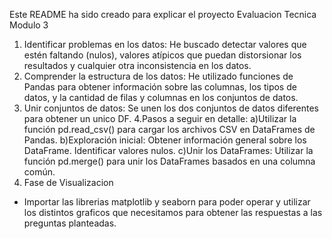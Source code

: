 Este README ha sido creado para explicar el proyecto Evaluacion Tecnica Modulo 3 

1. Identificar problemas en los datos: 
He buscado detectar valores que estén faltando (nulos), valores atípicos que puedan distorsionar los resultados y cualquier otra inconsistencia en los datos.
2. Comprender la estructura de los datos:
He utilizado funciones de Pandas para obtener información sobre las columnas, los tipos de datos, y la cantidad de filas y columnas en los conjuntos de datos.
3. Unir conjuntos de datos: 
Se unen los dos conjuntos de datos diferentes para obtener un unico DF.
4.Pasos a seguir en detalle:
a)Utilizar la función pd.read_csv() para cargar los archivos CSV en DataFrames de Pandas.
b)Exploración inicial:
Obtener información general sobre los DataFrame.
Identificar valores nulos.
c)Unir los DataFrames:
Utilizar la función pd.merge() para unir los DataFrames basados en una columna común.
5. Fase de Visualizacion
- Importar las librerias matplotlib y seaborn para poder operar y utilizar los distintos graficos que necesitamos para obtener las respuestas a las preguntas planteadas. 